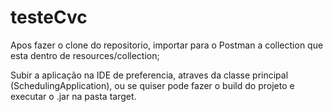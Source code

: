 # testeCvc
 

Apos fazer o clone do repositorio, importar para o Postman a collection que esta dentro de resources/collection;

Subir a aplicação na IDE de preferencia, atraves da classe principal (SchedulingApplication), ou se quiser pode fazer o build do projeto 
e executar o .jar na pasta target.
